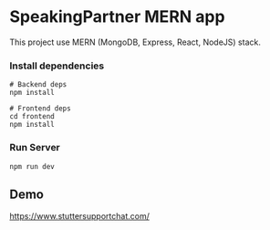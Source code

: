 # SpeakingPartner MERN app

This project use MERN (MongoDB, Express, React, NodeJS) stack.<br>

### Install dependencies

```
# Backend deps
npm install

# Frontend deps
cd frontend
npm install
```

### Run Server

```
npm run dev
```

## Demo
https://www.stuttersupportchat.com/
